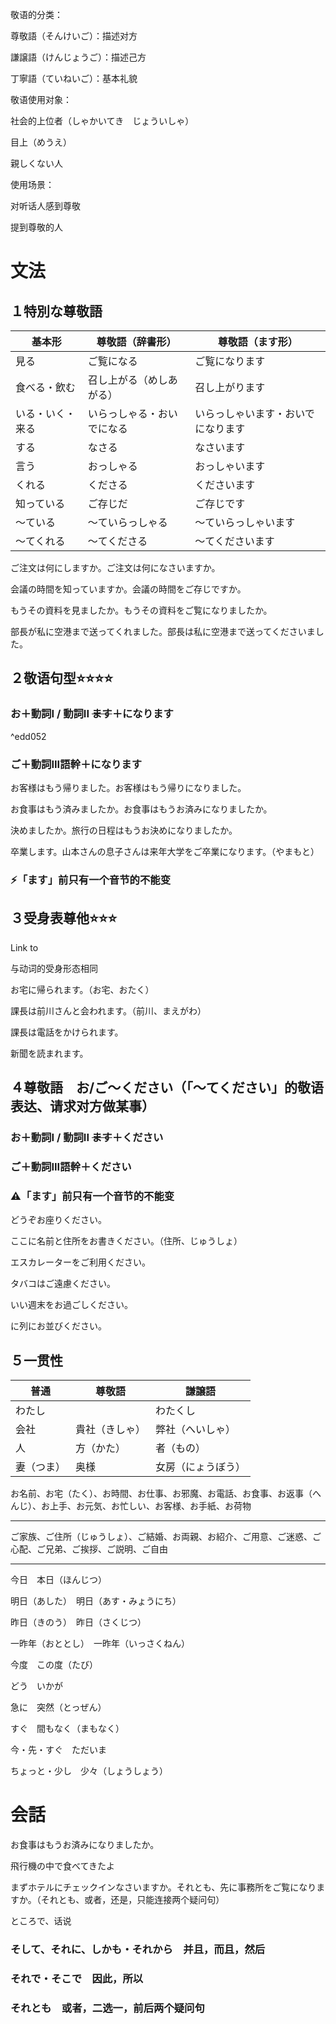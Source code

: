 敬语的分类：

尊敬語（そんけいご）：描述对方

謙譲語（けんじょうご）：描述己方

丁寧語（ていねいご）：基本礼貌

敬语使用对象：

社会的上位者（しゃかいてき　じょういしゃ）

目上（めうえ）

親しくない人

使用场景：

对听话人感到尊敬

提到尊敬的人

# 文法

## １特別な尊敬語

|基本形|尊敬語（辞書形）|尊敬語（ます形）|
|---|---|---|
|見る|ご覧になる|ご覧になります|
|食べる・飲む|召し上がる（めしあがる）|召し上がります|
|いる・いく・来る|いらっしゃる・おいでになる|いらっしゃいます・おいでになります|
|する|なさる|なさいます|
|言う|おっしゃる|おっしゃいます|
|くれる|くださる|くださいます|
|知っている|ご存じだ|ご存じです|
|〜ている|〜ていらっしゃる|〜ていらっしゃいます|
|〜てくれる|〜てくださる|～てくださいます|

ご注文は何にしますか。ご注文は何になさいますか。

会議の時間を知っていますか。会議の時間をご存じですか。

もうその資料を見ましたか。もうその資料をご覧になりましたか。

部長が私に空港まで送ってくれました。部長は私に空港まで送ってくださいました。

## ２敬语句型⭐️⭐️⭐️⭐️

### お＋動詞I / 動詞II ~~ます~~＋になります

^edd052

### ご＋動詞III語幹＋になります

お客様はもう帰りました。お客様はもう帰りになりました。

お食事はもう済みましたか。お食事はもうお済みになりましたか。

決めましたか。旅行の日程はもうお決めになりましたか。

卒業します。山本さんの息子さんは来年大学をご卒業になります。（やまもと）

### ⚡️「ます」前只有一个音节的不能变

## ３受身表尊他⭐️⭐️⭐️

Link to

与动词的受身形态相同

お宅に帰られます。（お宅、おたく）

課長は前川さんと会われます。（前川、まえがわ）

課長は電話をかけられます。

新聞を読まれます。

## ４尊敬語　お/ご〜ください（「〜てください」的敬语表达、请求对方做某事）

### お＋動詞I / 動詞II ~~ます~~＋ください

### ご＋動詞III語幹＋ください

### ⚠️「ます」前只有一个音节的不能变

どうぞお座りください。

ここに名前と住所をお書きください。（住所、じゅうしょ）

エスカレーターをご利用ください。

タバコはご遠慮ください。

いい週末をお過ごしください。

に列にお並びください。

## ５一贯性

|普通|尊敬語|謙譲語|
|---|---|---|
|わたし||わたくし|
|会社|貴社（きしゃ）|弊社（へいしゃ）|
|人|方（かた）|者（もの）|
|妻（つま）|奥様|女房（にょうぼう）|

お名前、お宅（たく）、お時間、お仕事、お邪魔、お電話、お食事、お返事（へんじ）、お上手、お元気、お忙しい、お客様、お手紙、お荷物

---

ご家族、ご住所（じゅうしょ）、ご結婚、お両親、お紹介、ご用意、ご迷惑、ご心配、ご兄弟、ご挨拶、ご説明、ご自由

---

今日　本日（ほんじつ）

明日（あした）　明日（あす・みょうにち）

昨日（きのう）　昨日（さくじつ）

一昨年（おととし）　一昨年（いっさくねん）

今度　この度（たび）

どう　いかが

急に　突然（とっぜん）

すぐ　間もなく（まもなく）

今・先・すぐ　ただいま

ちょっと・少し　少々（しょうしょう）

# 会話

お食事はもうお済みになりましたか。

飛行機の中で食べてきたよ

まずホテルにチェックインなさいますか。それとも、先に事務所をご覧になりますか。（それとも、或者，还是，只能连接两个疑问句）

ところで、话说

### そして、それに、しかも・それから　并且，而且，然后

### それで・そこで　因此，所以

### それとも　或者，二选一，前后两个疑问句